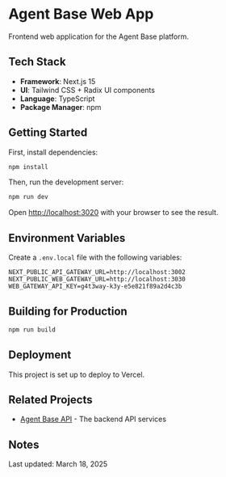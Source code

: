 # Agent Base Web App

Frontend web application for the Agent Base platform.

## Tech Stack

- **Framework**: Next.js 15
- **UI**: Tailwind CSS + Radix UI components
- **Language**: TypeScript
- **Package Manager**: npm

## Getting Started

First, install dependencies:

```bash
npm install
```

Then, run the development server:

```bash
npm run dev
```

Open [http://localhost:3020](http://localhost:3020) with your browser to see the result.

## Environment Variables

Create a `.env.local` file with the following variables:

```
NEXT_PUBLIC_API_GATEWAY_URL=http://localhost:3002
NEXT_PUBLIC_WEB_GATEWAY_URL=http://localhost:3030
WEB_GATEWAY_API_KEY=g4t3way-k3y-e5e821f89a2d4c3b
```

## Building for Production

```bash
npm run build
```

## Deployment

This project is set up to deploy to Vercel.

## Related Projects

- [Agent Base API](https://github.com/blooming-generation/agent-base) - The backend API services

## Notes

Last updated: March 18, 2025 